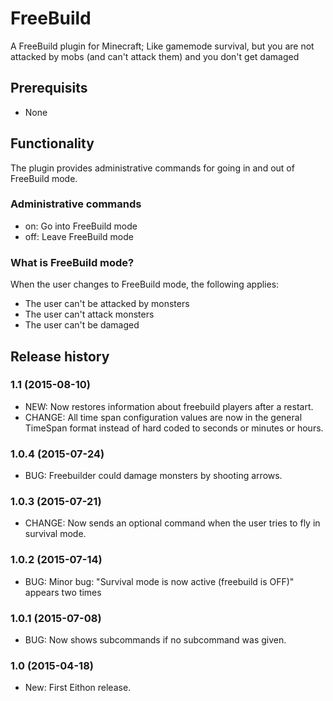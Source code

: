 # FreeBuild

A FreeBuild plugin for Minecraft; Like gamemode survival, but you are not attacked by mobs (and can't attack them) and you don't get damaged

## Prerequisits

* None

## Functionality

The plugin provides administrative commands for going in and out of FreeBuild mode.

### Administrative commands

* on: Go into FreeBuild mode
* off: Leave FreeBuild mode

### What is FreeBuild mode?

When the user changes to FreeBuild mode, the following applies:

* The user can't be attacked by monsters
* The user can't attack monsters
* The user can't be damaged

## Release history

### 1.1 (2015-08-10)

* NEW: Now restores information about freebuild players after a restart.
* CHANGE: All time span configuration values are now in the general TimeSpan format instead of hard coded to seconds or minutes or hours.

### 1.0.4 (2015-07-24)

* BUG: Freebuilder could damage monsters by shooting arrows.

### 1.0.3 (2015-07-21)

* CHANGE: Now sends an optional command when the user tries to fly in survival mode.

### 1.0.2 (2015-07-14)

* BUG: Minor bug: "Survival mode is now active (freebuild is OFF)" appears two times

### 1.0.1 (2015-07-08)

* BUG: Now shows subcommands if no subcommand was given.

### 1.0 (2015-04-18)

* New: First Eithon release.
